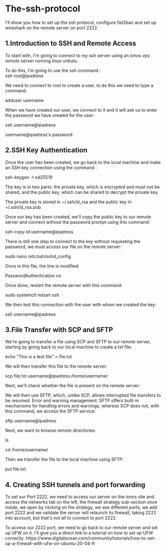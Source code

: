# The-ssh-protocol
I'll show you how to set up the ssh protocol, configure fail2ban and set up wireshark on the remote server on port 2222.

## 1.Introduction to SSH and Remote Access
<p>To start with, I'm going to connect to my ssh server using an ionos vps remote server running linux unbutu.</p><p>To do this, I'm going to use the ssh command :<br>ssh root@ipadress</p><p>We need to connect to root to create a user, to do this we need to type a command: <p>adduser username</p><p>When we have created our user, we connect to it and it will ask us to enter the password we have created for the user:</p><p>ssh username@ipadress<p>username@ipadress's password:</p>

## 2.SSH Key Authentication
<p>Once the user has been created, we go back to the local machine and make an SSH key connection using the command :</p><p>ssh-keygen -t ed25519</p><p>The key is in two parts: the private key, which is encrypted and must not be shared, and the public key, which can be shared to decrypt the private key.</p><p>The private key is stored in ~/.ssh/id_rsa and the public key in
~/.ssh/id_rsa.pub.</p><p>Once our key has been created, we'll copy the public key to our remote server and connect without the password prompt using this command:</p><p>ssh-copy-id username@ipadress</p><p>There is still one step to connect to the key without requesting the password, we must access our file on the remote server:</p><p>sudo nano /etc/ssh/sshd_config</p><p>Once in this file, the line is modified:</p><p>PasswordAuthentication no</p><p>Once done, restart the remote server with this command:</p><p>sudo systemctl restart ssh</p><p>We then test this connection with the user with whom we created the key:</p><p>ssh username@ipadress</p>

## 3.File Transfer with SCP and SFTP
<p>We're going to transfer a file using SCP and SFTP to our remote server, starting by going back to our local machine to create a txt file:</p><p>echo "This is a test file" > file.txt</p><p>We will then transfer this file to the remote server:</p><p>scp file.txt username@ipadress:/home/username/</p><p>Next, we'll check whether the file is present on the remote server:</p><p>We will then use SFTP, which, unlike SCP, allows interrupted file transfers to be resumed. Error and warning management: SFTP offers built-in mechanisms for handling errors and warnings, whereas SCP does not, with this command, we access the SFTP service:</p><p>sftp username@ipadress</p><p>Next, we want to browse remote directories:</p><p>ls</p><p>cd /home/username/</p><p>Then we transfer the file to the local machine using SFTP:</p><p>put file.txt</p>

## 4. Creating SSH tunnels and port forwarding
<p>To set our Port 2222, we need to access our server on the ionos site and access the networks tab on the left, the firewall strategy sub-section once inside, we open by clicking on the strategy, we see different ports, we add port 2222 and we validate the server will relaunch its firewall, taking 2222 into account, but that's not all to connect to port 2222.</p><p>To access our 2222 port, we need to go back to our remote server and set up UFW on it. I'll give you a direct link to a tutorial on how to set up UFW correctly: https://www.digitalocean.com/community/tutorials/how-to-set-up-a-firewall-with-ufw-on-ubuntu-20-04-fr</p>
